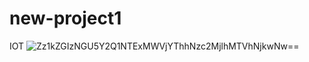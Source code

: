 # new-project1
IOT
![Zz1kZGIzNGU5Y2Q1NTExMWVjYThhNzc2MjlhMTVhNjkwNw==](https://user-images.githubusercontent.com/127290686/223891904-0b4f0cba-0e25-4eb7-9ccd-47ac66a08013.png)
